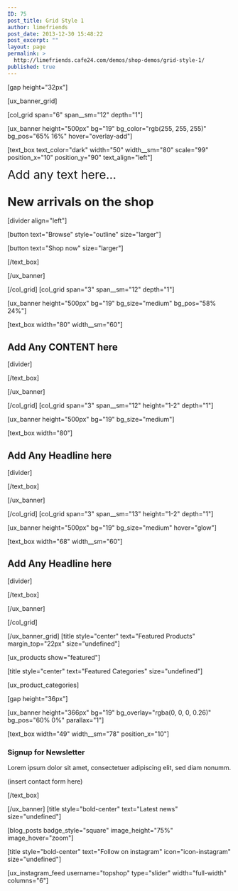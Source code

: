 ```yaml
---
ID: 75
post_title: Grid Style 1
author: limefriends
post_date: 2013-12-30 15:48:22
post_excerpt: ""
layout: page
permalink: >
  http://limefriends.cafe24.com/demos/shop-demos/grid-style-1/
published: true
---
```

[gap height="32px"]

[ux_banner_grid]

[col_grid span="6" span__sm="12" depth="1"]

[ux_banner height="500px" bg="19" bg_color="rgb(255, 255, 255)" bg_pos="65% 16%" hover="overlay-add"]

[text_box text_color="dark" width="50" width__sm="80" scale="99" position_x="10" position_y="90" text_align="left"]

<p class="lead alt-font"><span style="font-size: 190%;">Add any text here...</span></p>
<h2 class="uppercase"><span style="font-size: 130%;"><strong>New arrivals on the shop</strong></span></h2>
[divider align="left"]

[button text="Browse" style="outline" size="larger"]

[button text="Shop now" size="larger"]


[/text_box]

[/ux_banner]

[/col_grid]
[col_grid span="3" span__sm="12" depth="1"]

[ux_banner height="500px" bg="19" bg_size="medium" bg_pos="58% 24%"]

[text_box width="80" width__sm="60"]

<h2 class="uppercase"><strong>Add Any CONTENT here</strong></h2>
[divider]


[/text_box]

[/ux_banner]

[/col_grid]
[col_grid span="3" span__sm="12" height="1-2" depth="1"]

[ux_banner height="500px" bg="19" bg_size="medium"]

[text_box width="80"]

<h2 class="uppercase"><strong>Add Any Headline here</strong></h2>
[divider]


[/text_box]

[/ux_banner]

[/col_grid]
[col_grid span="3" span__sm="13" height="1-2" depth="1"]

[ux_banner height="500px" bg="19" bg_size="medium" hover="glow"]

[text_box width="68" width__sm="60"]

<h2 class="uppercase"><strong>Add Any Headline here</strong></h2>
[divider]


[/text_box]

[/ux_banner]

[/col_grid]

[/ux_banner_grid]
[title style="center" text="Featured Products" margin_top="22px" size="undefined"]

[ux_products show="featured"]

[title style="center" text="Featured Categories" size="undefined"]

[ux_product_categories]

[gap height="36px"]

[ux_banner height="366px" bg="19" bg_overlay="rgba(0, 0, 0, 0.26)" bg_pos="60% 0%" parallax="1"]

[text_box width="49" width__sm="78" position_x="10"]

<h3 class="uppercase"><strong>Signup for Newsletter</strong></h3>
<p class="lead">Lorem ipsum dolor sit amet, consectetuer adipiscing elit, sed diam nonumm.</p>
(insert contact form here)


[/text_box]

[/ux_banner]
[title style="bold-center" text="Latest news" size="undefined"]

[blog_posts badge_style="square" image_height="75%" image_hover="zoom"]

[title style="bold-center" text="Follow on instagram" icon="icon-instagram" size="undefined"]

[ux_instagram_feed username="topshop" type="slider" width="full-width" columns="6"]